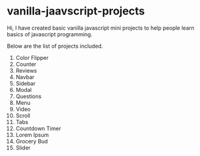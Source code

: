 # vanilla-jaavscript-projects

Hi, I have created basic vanilla javascript mini projects to help people learn basics of javascript programming.

Below are the list of projects included.
1. Color Flipper
2. Counter
3. Reviews
4. Navbar
5. Sidebar
6. Modal
7. Questions
8. Menu
9. Video
10. Scroll
11. Tabs
12. Countdown Timer
13. Lorem Ipsum
14. Grocery Bud
15. Slider

